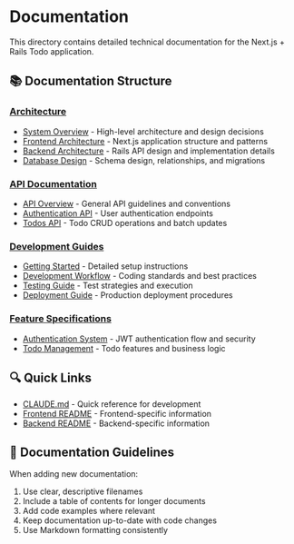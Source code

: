 # Documentation

This directory contains detailed technical documentation for the Next.js + Rails Todo application.

## 📚 Documentation Structure

### [Architecture](./architecture/)
- [System Overview](./architecture/overview.md) - High-level architecture and design decisions
- [Frontend Architecture](./architecture/frontend.md) - Next.js application structure and patterns
- [Backend Architecture](./architecture/backend.md) - Rails API design and implementation details
- [Database Design](./architecture/database.md) - Schema design, relationships, and migrations

### [API Documentation](./api/)
- [API Overview](./api/README.md) - General API guidelines and conventions
- [Authentication API](./api/authentication.md) - User authentication endpoints
- [Todos API](./api/todos.md) - Todo CRUD operations and batch updates

### [Development Guides](./guides/)
- [Getting Started](./guides/getting-started.md) - Detailed setup instructions
- [Development Workflow](./guides/development.md) - Coding standards and best practices
- [Testing Guide](./guides/testing.md) - Test strategies and execution
- [Deployment Guide](./guides/deployment.md) - Production deployment procedures

### [Feature Specifications](./features/)
- [Authentication System](./features/authentication.md) - JWT authentication flow and security
- [Todo Management](./features/todos.md) - Todo features and business logic

## 🔍 Quick Links

- [CLAUDE.md](../CLAUDE.md) - Quick reference for development
- [Frontend README](../frontend/README.md) - Frontend-specific information
- [Backend README](../backend/README.md) - Backend-specific information

## 📝 Documentation Guidelines

When adding new documentation:
1. Use clear, descriptive filenames
2. Include a table of contents for longer documents
3. Add code examples where relevant
4. Keep documentation up-to-date with code changes
5. Use Markdown formatting consistently